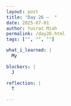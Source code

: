 ```yaml
---
layout: post
title: "Day 26 –  "
date: 2025-07-01
author: Yusrat Miah
permalink: /day26.html
tags: ["", "", ""]

what_i_learned: |
  My 
  
blockers: |
  J
  
reflection: |
  T

---
```

